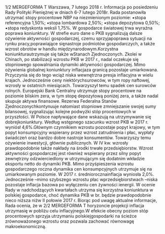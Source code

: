 1/2
MERGEFORMA
T
Warszawa, 7 lutego 2018 r.
Informacja po posiedzeniu Rady Polityki Pieniężnej
w dniach 6-7 lutego 2018r.
Rada postanowiła utrzymać stopy procentowe NBP na niezmienionym poziomie:
▪stopa referencyjna 1,50%;
▪stopa lombardowa 2,50%;
▪stopa depozytowa 0,50%;
▪stopa redyskonta weksli 1,75%.
W gospodarce światowej trwa wyraźna poprawa koniunktury. W strefie euro dane
o PKB sygnalizują dalsze ożywienie aktywności gospodarczej, czemu sprzyjapoprawa
sytuacji na rynku pracy,poprawiające sięnastroje podmiotów gospodarczych, a także
wzrost obrotów w handlu międzynarodowym.Korzystna koniunkturautrzymuje się
także wStanach Zjednoczonych. Zkolei w Chinach, po stabilizacji wzrostu PKB w 2017 r.,
nadal oczekuje się stopniowego spowalniania dynamiki aktywności gospodarczej.
Mimo ożywienia globalnej koniunktury inflacjaza granicą pozostaje umiarkowana.
Przyczynia się do tego wciąż niska wewnętrzna presja inflacyjna w wielu krajach.
Jednocześnie ceny niektórychsurowców, w tym ropy naftowej, wzrosły w ostatnich
miesiącach. Towarzyszył temu spadek cen surowców rolnych.
Europejski Bank Centralny utrzymuje stopy procentowe na poziomie bliskim zera,
w tym stopę depozytową poniżej zera, a także nadal skupuje aktywa finansowe. Rezerwa
Federalna Stanów Zjednoczonychkontynuuje natomiast stopniowe zmniejszanie swojej
sumy bilansowej, sygnalizując kolejne podwyżki stóp procentowych w przyszłości.
W Polsce napływające dane wskazują na utrzymywanie się dobrejkoniunktury.
Według wstępnego szacunku wzrost PKB w 2017 r. wyniósł 4,6%.Głównym czynnikiem
wzrostu pozostaje popyt krajowy, w tym popyt konsumpcyjny wspierany przez wzrost
zatrudnienia i płac, wypłaty świadczeń oraz bardzo dobre nastroje konsumentów.
Towarzyszy temu ożywienie inwestycji, głównie publicznych. W IV kw. wzrosły
prawdopodobnie także nakłady na środki trwałe przedsiębiorstw. Wzrost aktywności
gospodarczej jest również wspierany przez silny popyt zewnętrzny odzwierciedlony w
utrzymującym się dodatnim wkładzie eksportu netto do dynamiki PKB.
Mimo przyśpieszenia wzrostu gospodarczego roczna dynamika cen konsumpcyjnych
utrzymuje się na umiarkowanym poziomie. W 2017 r. średniorocznainflacja wyniosła
2,0%. Jednocześnie –mimo szybszego wzrostu płac wprzedsiębiorstwach –niska
pozostaje inflacja bazowa po wyłączeniu cen żywności ienergii.
W ocenie Rady w nadchodzących kwartałach utrzyma się korzystna koniunktura
w polskiej gospodarce, choć dynamika PKB w br. będzie prawdopodobnie nieco niższa
niżw II połowie 2017 r. Biorąc pod uwagę aktualne informacje, Rada ocenia, że w
2/2
MERGEFORMA
T
horyzoncie projekcji inflacja utrzymasię w pobliżu celu inflacyjnego.W efekcie obecny
poziom stóp procentowych sprzyja utrzymaniu polskiejgospodarki na ścieżce
zrównoważonego wzrostu oraz pozwala zachować równowagę makroekonomiczną.
